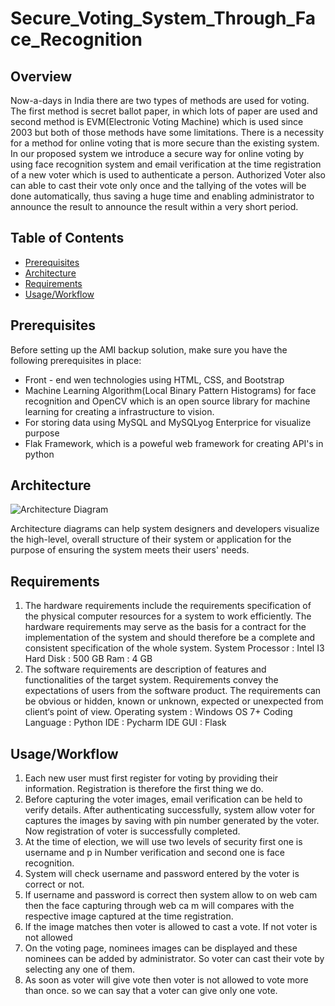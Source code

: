 # Secure_Voting_System_Through_Face_Recognition

## Overview

Now-a-days in India there are two types of methods are used for voting. The first method is secret ballot paper, in which lots of paper are used and second method is EVM(Electronic Voting Machine) which is used since 2003 but both of those methods have some limitations. There is a necessity for a method for online voting that is more secure than the existing system. In our proposed system we introduce a secure way for online voting by using face recognition system and email verification at the time registration of a new voter which is used to authenticate a person. Authorized Voter also can able to cast their vote only once and the tallying of the votes will be done automatically, thus saving a huge time and enabling administrator to announce the result to announce the result within a very short period.

## Table of Contents

- [Prerequisites](#prerequisites)
- [Architecture](#architecture)
- [Requirements](#Requirements)
- [Usage/Workflow](#usage/Workflow)

## Prerequisites

Before setting up the AMI backup solution, make sure you have the following prerequisites in place:

- Front - end wen technologies using HTML, CSS, and Bootstrap
- Machine Learning Algorithm(Local Binary Pattern Histograms) for face recognition and OpenCV which is an open source library for machine learning for creating a infrastructure to vision.
- For storing data using MySQL and MySQLyog Enterprice for visualize purpose
- Flak Framework, which is a poweful web framework for creating API's in python 
  

## Architecture

![Architecture Diagram](system_architecture)

Architecture diagrams can help system designers and developers visualize the high-level, overall structure of their system or application for the purpose of ensuring the system meets their users' needs.

## Requirements

1. The hardware requirements include the requirements specification of the physical computer resources for a system to work efficiently. The hardware requirements may serve as the basis for a contract for the implementation of the system and should therefore be a complete and consistent specification of the whole system.
         System Processor : Intel I3
         Hard Disk : 500 GB
         Ram : 4 GB
2. The software requirements are description of features and functionalities of the target system. Requirements convey the expectations of users from the software product. The requirements can be obvious or hidden, known or unknown, expected or unexpected from client‘s point of view.
         Operating system : Windows OS 7+
         Coding Language : Python
         IDE : Pycharm IDE
         GUI : Flask
## Usage/Workflow

1. Each new user must first register for voting by providing their information.
Registration is therefore the first thing we do.
2. Before capturing the voter images, email verification can be held to verify details.
After authenticating successfully, system allow voter for captures the images by
saving with pin number generated by the voter. Now registration of voter is
successfully completed.
3. At the time of election, we will use two levels of security first one is username
and p in Number verification and second one is face recognition.
4. System will check username and password entered by the voter is correct or not.
5. If username and password is correct then system allow to on web cam then the
face capturing through web ca m will compares with the respective image captured at
the time registration.
6. If the image matches then voter is allowed to cast a vote. If not voter is not
allowed
7. On the voting page, nominees images can be displayed and these nominees can
be added by administrator. So voter can cast their vote by selecting any one of them.
8. As soon as voter will give vote then voter is not allowed to vote more than once.
so we can say that a voter can give only one vote.
